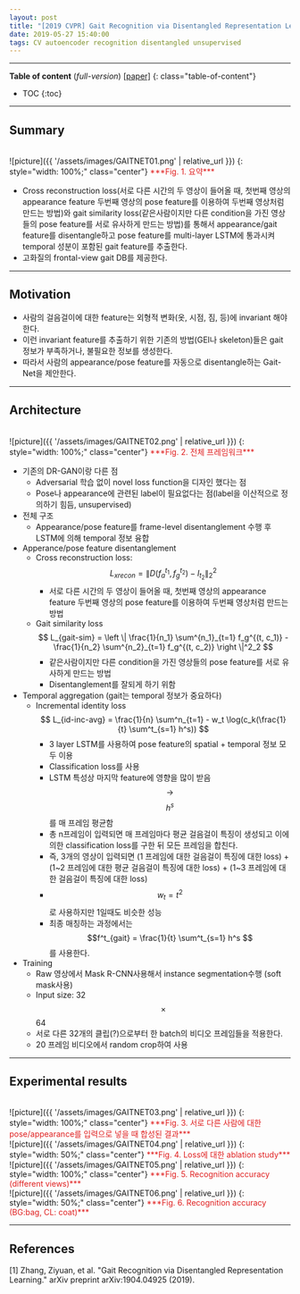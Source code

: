 ```yaml
---
layout: post
title: "[2019 CVPR] Gait Recognition via Disentangled Representation Learning"
date: 2019-05-27 15:40:00
tags: CV autoencoder recognition disentangled unsupervised
---
```


<!--more-->

---

**Table of content** (*full-version*)
[[paper]](https://arxiv.org/pdf/1904.04925.pdf)
{: class="table-of-content"}
* TOC
{:toc}

---

## Summary


<br/>
![picture]({{ '/assets/images/GAITNET01.png' | relative_url }})
{: style="width: 100%;" class="center"}
<span style="color: #e01f1f;">***Fig. 1. 요약***</span>

- Cross reconstruction loss(서로 다른 시간의 두 영상이 들어올 때, 첫번째 영상의 appearance feature 두번째 영상의 pose feature를 이용하여 두번째 영상처럼 만드는 방법)와 gait similarity loss(같은사람이지만 다른 condition을 가진 영상들의 pose feature를 서로 유사하게 만드는 방법)를 통해서 appearance/gait feature를 disentangle하고 pose feature를 multi-layer LSTM에 통과시켜 temporal 성분이 포함된 gait feature를 추출한다.
- 고화질의 frontal-view gait DB를 제공한다.

---

## Motivation


- 사람의 걸음걸이에 대한 feature는 외형적 변화(옷, 시점, 짐, 등)에 invariant 해야한다.
- 이런 invariant feature를 추출하기 위한 기존의 방법(GEI나 skeleton)들은 gait 정보가 부족하거나, 불필요한 정보를 생성한다. 
- 따라서 사람의 appearance/pose feature를 자동으로 disentangle하는 Gait-Net을 제안한다.

---

## Architecture

<br/>
![picture]({{ '/assets/images/GAITNET02.png' | relative_url }})
{: style="width: 100%;" class="center"}
<span style="color: #e01f1f;">***Fig. 2. 전체 프레임워크***</span>

- 기존의 DR-GAN이랑 다른 점
  - Adversarial 학습 없이 novel loss function을 디자인 했다는 점
  - Pose나 appearance에 관련된 label이 필요없다는 점(label을 이산적으로 정의하기 힘듬, unsupervised)
- 전체 구조
  - Appearance/pose feature를 frame-level disentanglement 수행 후 LSTM에 의해 temporal 정보 융합
- Apperance/pose feature disentanglement
  - Cross reconstruction loss:
$$
L_{xrecon} = \left \| \mathit{D} (f^{t_1}_a, f^{t_2}_g) - I_{t_2} \right \|^2_2
$$
    - 서로 다른 시간의 두 영상이 들어올 때, 첫번째 영상의 appearance feature 두번째 영상의 pose feature를 이용하여 두번째 영상처럼 만드는 방법
  - Gait similarity loss
$$
L_{gait-sim} = \left \| \frac{1}{n_1} \sum^{n_1}_{t=1} f_g^{(t, c_1)} - \frac{1}{n_2} \sum^{n_2}_{t=1} f_g^{(t, c_2)}   \right \|^2_2
$$
    - 같은사람이지만 다른 condition을 가진 영상들의 pose feature를 서로 유사하게 만드는 방법
    - Disentanglement를 잘되게 하기 위함
- Temporal aggregation (gait는 temporal 정보가 중요하다)
  - Incremental identity loss
$$
L_{id-inc-avg} = \frac{1}{n} \sum^n_{t=1} - w_t \log(c_k(\frac{1}{t} \sum^t_{s=1} h^s))
$$
    - 3 layer LSTM를 사용하여 pose feature의 spatial + temporal 정보 모두 이용
    - Classification loss를 사용
    - LSTM 특성상 마지막 feature에 영향을 많이 받음 $$\rightarrow$$ $$h^s$$를 매 프레임 평균함
    - 총 n프레임이 입력되면 매 프레임마다 평균 걸음걸이 특징이 생성되고 이에 의한 classification loss를 구한 뒤 모든 프레임을 합친다.
    - 즉, 3개의 영상이 입력되면 (1 프레임에 대한 걸음걸이 특징에 대한 loss) + (1~2 프레임에 대한 평균 걸음걸이 특징에 대한 loss) + (1~3 프레임에 대한 걸음걸이 특징에 대한 loss)
    - $$w_t=t^2$$로 사용하지만 1일때도 비슷한 성능
    - 최종 매칭하는 과정에서는 $$f^t_{gait} = \frac{1}{t} \sum^t_{s=1} h^s $$를 사용한다.
- Training
  - Raw 영상에서 Mask R-CNN사용해서 instance segmentation수행 (soft mask사용)
  - Input size: 32 $$\times$$ 64
  - 서로 다른 32개의 클립(?)으로부터 한 batch의 비디오 프레임들을 적용한다.
  - 20 프레임 비디오에서 random crop하여 사용

---
  
## Experimental results


<br/>
![picture]({{ '/assets/images/GAITNET03.png' | relative_url }})
{: style="width: 100%;" class="center"}
<span style="color: #e01f1f;">***Fig. 3. 서로 다른 사람에 대한 pose/appearance를 입력으로 넣을 때 합성된 결과***</span>

<br/>
![picture]({{ '/assets/images/GAITNET04.png' | relative_url }})
{: style="width: 50%;" class="center"}
<span style="color: #e01f1f;">***Fig. 4. Loss에 대한 ablation study***</span>

<br/>
![picture]({{ '/assets/images/GAITNET05.png' | relative_url }})
{: style="width: 100%;" class="center"}
<span style="color: #e01f1f;">***Fig. 5. Recognition accuracy (different views)***</span>

<br/>
![picture]({{ '/assets/images/GAITNET06.png' | relative_url }})
{: style="width: 50%;" class="center"}
<span style="color: #e01f1f;">***Fig. 6. Recognition accuracy (BG:bag, CL: coat)***</span>

---

## References

[1] Zhang, Ziyuan, et al. "Gait Recognition via Disentangled Representation Learning." arXiv preprint arXiv:1904.04925 (2019).
